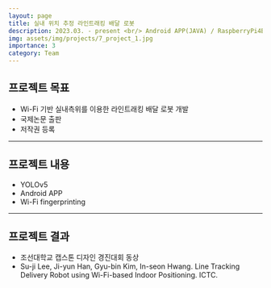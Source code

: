 ```yaml
---
layout: page
title: 실내 위치 추정 라인트래킹 배달 로봇
description: 2023.03. - present <br/> Android APP(JAVA) / RaspberryPi4B, Jetson Nano, Yolov5
img: assets/img/projects/7_project_1.jpg
importance: 3
category: Team
---
```


## 프로젝트 목표
- Wi-Fi 기반 실내측위를 이용한 라인트래킹 배달 로봇 개발
- 국제논문 출판
- 저작권 등록

---

## 프로젝트 내용
- YOLOv5
- Android APP
- Wi-Fi fingerprinting

---

## 프로젝트 결과
- 조선대학교 캡스톤 디자인 경진대회 동상
- Su-ji Lee, Ji-yun Han, Gyu-bin Kim, In-seon Hwang. Line Tracking Delivery Robot using Wi-Fi-based Indoor Positioning. ICTC.
